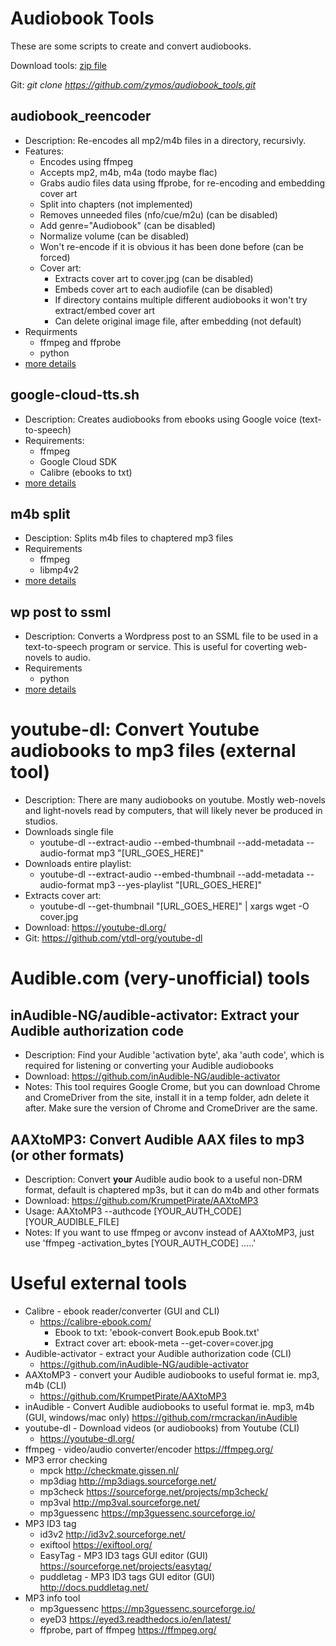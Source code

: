 # Audiobook Tools

These are some scripts to create and convert audiobooks.

Download tools: [zip file](https://github.com/zymos/audiobook_tools/archive/master.zip)

Git: *git clone https://github.com/zymos/audiobook_tools.git*



## audiobook_reencoder
* Description: Re-encodes all mp2/m4b files in a directory, recursivly.
* Features:
	* Encodes using ffmpeg
    * Accepts mp2, m4b, m4a (todo maybe flac)
    * Grabs audio files data using ffprobe, for re-encoding and embedding cover art
    * Split into chapters (not implemented)
    * Removes unneeded files (nfo/cue/m2u) (can be disabled)
    * Add genre="Audiobook" (can be disabled)
    * Normalize volume (can be disabled)
	* Won't re-encode if it is obvious it has been done before (can be forced)
    * Cover art:
    	* Extracts cover art to cover.jpg (can be disabled)
		* Embeds cover art to each audiofile (can be disabled)
		* If directory contains multiple different audiobooks it won't try extract/embed cover art
		* Can delete original image file, after embedding (not default)
* Requirments
	* ffmpeg and ffprobe
	* python
* [more details](https://github.com/zymos/audiobook_tools/tree/master/audiobook_reencoder)



## google-cloud-tts.sh
* Description: Creates audiobooks from ebooks using Google voice (text-to-speech)
*	Requirements:
	* ffmpeg
	* Google Cloud SDK
	* Calibre (ebooks to txt)
* [more details](https://github.com/zymos/audiobook_tools/tree/master/google_cloud_tts)



## m4b split
* Desciption: Splits m4b files to chaptered mp3 files
* Requirements
	* ffmpeg
	* libmp4v2
* [more details](https://github.com/zymos/audiobook_tools/tree/master/m4b_split)



## wp post to ssml
* Description: Converts a Wordpress post to an SSML file to be used in a text-to-speech program or service.  This is useful for coverting web-novels to audio.
* Requirements
	* python
* [more details](https://github.com/zymos/audiobook_tools/tree/master/wp_post_to_ssml)



# youtube-dl: Convert Youtube audiobooks to mp3 files (external tool)
* Description: There are many audiobooks on youtube.  Mostly web-novels and light-novels read by computers, that will likely never be produced in studios.
* Downloads single file
	* youtube-dl --extract-audio --embed-thumbnail --add-metadata --audio-format mp3 "[URL_GOES_HERE]"
* Downloads entire playlist: 
	* youtube-dl --extract-audio --embed-thumbnail --add-metadata --audio-format mp3 --yes-playlist "[URL_GOES_HERE]"
* Extracts cover art:  
	* youtube-dl --get-thumbnail "[URL_GOES_HERE]" | xargs wget -O cover.jpg
* Download: <https://youtube-dl.org/>
* Git: <https://github.com/ytdl-org/youtube-dl>


# Audible.com (very-unofficial) tools

## inAudible-NG/audible-activator: Extract your Audible authorization code
* Description: Find your Audible 'activation byte', aka 'auth code', which is required for listening or converting your Audible audiobooks
* Download: <https://github.com/inAudible-NG/audible-activator>
* Notes: This tool requires Google Crome, but you can download Chrome and CromeDriver from the site, install it in a temp folder, adn delete it after.  Make sure the version of Chrome and CromeDriver are the same.

## AAXtoMP3: Convert Audible AAX files to mp3 (or other formats)
* Description: Convert **your** Audible audio book to a useful non-DRM format, default is chaptered mp3s, but it can do m4b and other formats
* Download: <https://github.com/KrumpetPirate/AAXtoMP3>
* Usage: AAXtoMP3 --authcode [YOUR_AUTH_CODE] [YOUR_AUDIBLE_FILE]
* Notes: If you want to use ffmpeg or avconv instead of AAXtoMP3, just use 'ffmpeg -activation_bytes [YOUR_AUTH_CODE] .....'



# Useful external tools
* Calibre - ebook reader/converter (GUI and CLI)
	* <https://calibre-ebook.com/>
		* Ebook to txt: 'ebook-convert Book.epub Book.txt'
		* Extract cover art: ebook-meta --get-cover=cover.jpg
* Audible-activator - extract your Audible authorization code (CLI)
	* <https://github.com/inAudible-NG/audible-activator>
* AAXtoMP3 - convert your Audible audiobooks to useful format ie. mp3, m4b (CLI)
	*  <https://github.com/KrumpetPirate/AAXtoMP3>
* inAudible - Convert Audible audiobooks to useful format ie. mp3, m4b (GUI, windows/mac only) <https://github.com/rmcrackan/inAudible>
* youtube-dl - Download videos (or audiobooks) from Youtube (CLI)
	* <https://youtube-dl.org/>
* ffmpeg - video/audio converter/encoder <https://ffmpeg.org/>
* MP3 error checking
	* mpck <http://checkmate.gissen.nl/>
	* mp3diag <http://mp3diags.sourceforge.net/>
	* mp3check <https://sourceforge.net/projects/mp3check/>
	* mp3val <http://mp3val.sourceforge.net/>
	* mp3guessenc <https://mp3guessenc.sourceforge.io/>
* MP3 ID3 tag
	* id3v2  <http://id3v2.sourceforge.net/>
	* exiftool <https://exiftool.org/>
	* EasyTag - MP3 ID3 tags GUI editor (GUI) <https://sourceforge.net/projects/easytag/>
	* puddletag - MP3 ID3 tags GUI editor (GUI) <http://docs.puddletag.net/>
* MP3 info tool
	* mp3guessenc <https://mp3guessenc.sourceforge.io/>
	* eyeD3 <https://eyed3.readthedocs.io/en/latest/>
	* ffprobe, part of ffmpeg <https://ffmpeg.org/>
